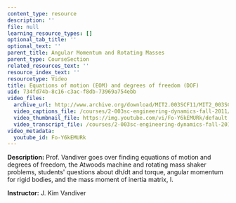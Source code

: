 ```yaml
---
content_type: resource
description: ''
file: null
learning_resource_types: []
optional_tab_title: ''
optional_text: ''
parent_title: Angular Momentum and Rotating Masses
parent_type: CourseSection
related_resources_text: ''
resource_index_text: ''
resourcetype: Video
title: Equations of motion (EOM) and degrees of freedom (DOF)
uid: 734fd74b-8c16-c3ac-f8db-73969a754ebb
video_files:
  archive_url: http://www.archive.org/download/MIT2.003SCF11/MIT2_003SCF11_lec10_300k.mp4
  video_captions_file: /courses/2-003sc-engineering-dynamics-fall-2011/8bc17f7ade6a5b81b8789ee0ecf9b4de_Fo-Y6kEMURk.vtt
  video_thumbnail_file: https://img.youtube.com/vi/Fo-Y6kEMURk/default.jpg
  video_transcript_file: /courses/2-003sc-engineering-dynamics-fall-2011/44932281e9213554ebbddcd1755c89c8_Fo-Y6kEMURk.pdf
video_metadata:
  youtube_id: Fo-Y6kEMURk
---
```


**Description:** Prof. Vandiver goes over finding equations of motion and degrees of freedom, the Atwoods machine and rotating mass shaker problems, students' questions about dh/dt and torque, angular momentum for rigid bodies, and the mass moment of inertia matrix, I.

**Instructor:** J. Kim Vandiver